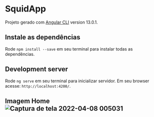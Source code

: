 # SquidApp

Projeto gerado com [Angular CLI](https://github.com/angular/angular-cli) version 13.0.1.

## Instale as dependências

Rode `npm install --save` em seu terminal para instalar todas as dependências.

## Development server

Rode `ng serve` em seu terminal para inicializar servidor. Em seu browser acesse: `http://localhost:4200/`.

## Imagem Home![Captura de tela 2022-04-08 005031](https://user-images.githubusercontent.com/62312260/162360484-5446a6c6-ecef-45c2-94a7-de6b9ff9389c.jpg)
